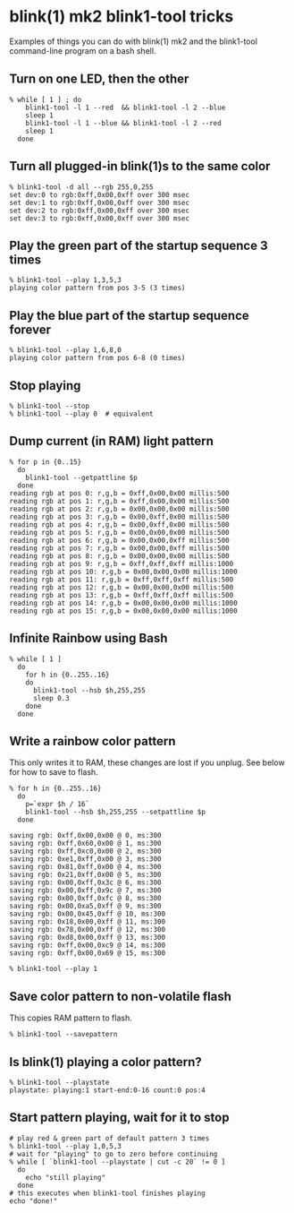 
blink(1) mk2 blink1-tool tricks
===============================

Examples of things you can do with blink(1) mk2
and the blink1-tool command-line program on a bash shell.


Turn on one LED, then the other
-------------------------------
    % while [ 1 ] ; do
        blink1-tool -l 1 --red  && blink1-tool -l 2 --blue
        sleep 1
        blink1-tool -l 1 --blue && blink1-tool -l 2 --red
        sleep 1
      done


Turn all plugged-in blink(1)s to the same color
-----------------------------------------------

    % blink1-tool -d all --rgb 255,0,255
    set dev:0 to rgb:0xff,0x00,0xff over 300 msec
    set dev:1 to rgb:0xff,0x00,0xff over 300 msec
    set dev:2 to rgb:0xff,0x00,0xff over 300 msec
    set dev:3 to rgb:0xff,0x00,0xff over 300 msec


Play the green part of the startup sequence 3 times
---------------------------------------------------
    % blink1-tool --play 1,3,5,3
    playing color pattern from pos 3-5 (3 times)


Play the blue part of the startup sequence forever
--------------------------------------------------
    % blink1-tool --play 1,6,8,0
    playing color pattern from pos 6-8 (0 times)


Stop playing
------------
    % blink1-tool --stop
    % blink1-tool --play 0  # equivalent


Dump current (in RAM) light pattern
-----------------------------------
    % for p in {0..15}
      do
        blink1-tool --getpattline $p
      done
    reading rgb at pos 0: r,g,b = 0xff,0x00,0x00 millis:500
    reading rgb at pos 1: r,g,b = 0xff,0x00,0x00 millis:500
    reading rgb at pos 2: r,g,b = 0x00,0x00,0x00 millis:500
    reading rgb at pos 3: r,g,b = 0x00,0xff,0x00 millis:500
    reading rgb at pos 4: r,g,b = 0x00,0xff,0x00 millis:500
    reading rgb at pos 5: r,g,b = 0x00,0x00,0x00 millis:500
    reading rgb at pos 6: r,g,b = 0x00,0x00,0xff millis:500
    reading rgb at pos 7: r,g,b = 0x00,0x00,0xff millis:500
    reading rgb at pos 8: r,g,b = 0x00,0x00,0x00 millis:500
    reading rgb at pos 9: r,g,b = 0xff,0xff,0xff millis:1000
    reading rgb at pos 10: r,g,b = 0x00,0x00,0x00 millis:1000
    reading rgb at pos 11: r,g,b = 0xff,0xff,0xff millis:500
    reading rgb at pos 12: r,g,b = 0x00,0x00,0x00 millis:500
    reading rgb at pos 13: r,g,b = 0xff,0xff,0xff millis:500
    reading rgb at pos 14: r,g,b = 0x00,0x00,0x00 millis:1000
    reading rgb at pos 15: r,g,b = 0x00,0x00,0x00 millis:1000


Infinite Rainbow using Bash
---------------------------

    % while [ 1 ]
      do
        for h in {0..255..16}
        do
          blink1-tool --hsb $h,255,255
          sleep 0.3
        done
      done


Write a rainbow color pattern
-----------------------------
This only writes it to RAM, these changes are lost
if you unplug.  See below for how to save to flash.

    % for h in {0..255..16}
      do
        p=`expr $h / 16`
        blink1-tool --hsb $h,255,255 --setpattline $p
      done
      
    saving rgb: 0xff,0x00,0x00 @ 0, ms:300
    saving rgb: 0xff,0x60,0x00 @ 1, ms:300
    saving rgb: 0xff,0xc0,0x00 @ 2, ms:300
    saving rgb: 0xe1,0xff,0x00 @ 3, ms:300
    saving rgb: 0x81,0xff,0x00 @ 4, ms:300
    saving rgb: 0x21,0xff,0x00 @ 5, ms:300
    saving rgb: 0x00,0xff,0x3c @ 6, ms:300
    saving rgb: 0x00,0xff,0x9c @ 7, ms:300
    saving rgb: 0x00,0xff,0xfc @ 8, ms:300
    saving rgb: 0x00,0xa5,0xff @ 9, ms:300
    saving rgb: 0x00,0x45,0xff @ 10, ms:300
    saving rgb: 0x18,0x00,0xff @ 11, ms:300
    saving rgb: 0x78,0x00,0xff @ 12, ms:300
    saving rgb: 0xd8,0x00,0xff @ 13, ms:300
    saving rgb: 0xff,0x00,0xc9 @ 14, ms:300
    saving rgb: 0xff,0x00,0x69 @ 15, ms:300

    % blink1-tool --play 1

Save color pattern to non-volatile flash 
----------------------------------------
This copies RAM pattern to flash.

    % blink1-tool --savepattern
    

Is blink(1) playing a color pattern?
------------------------------------
    % blink1-tool --playstate
    playstate: playing:1 start-end:0-16 count:0 pos:4


Start pattern playing, wait for it to stop
------------------------------------------
    # play red & green part of default pattern 3 times
    % blink1-tool --play 1,0,5,3
    # wait for "playing" to go to zero before continuing
    % while [ `blink1-tool --playstate | cut -c 20` != 0 ]
      do
        echo "still playing"
      done
    # this executes when blink1-tool finishes playing
    echo "done!"


